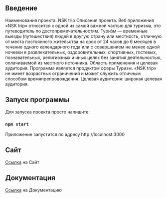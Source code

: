 ## Введение
  Наименования проекта.
	NSK trip
  Описания проекта.
  Веб приложения «NSK trip» относится к одной из самой важной частью для туризма, это путеводитель по достопремечательностям.
  Тури́зм — временные выезды (путешествия) людей в другую страну или местность, отличную от места постоянного жительства на срок от 24 часов до 6 месяцев в течение одного    календарного года или с совершением не менее одной ночевки в развлекательных, оздоровительных, спортивных, гостевых, познавательных, религиозных и иных целях без занятия   деятельностью, оплачиваемой из местного источника.
  Область применения и целевая аудитория.
  Программа является продуктом сферы Туризм. «NSK trip» не имеет возрастных ограничений и может служить отличным способом времяпрепровождения.
  Целевая аудитория: широкая целевая аудитория.

## Запуск программы

Для запуска проекта просто напишите:

### `npm start`

Приложение запустится по адресу http://localhost:3000

## Сайт
[Ссылка](http://81.90.182.120:3000/) на Сайт
## Документация
[Ссылка](https://github.com/alexmihalyk23/modules_software/blob/main/Documentation.docx) на Документацию
